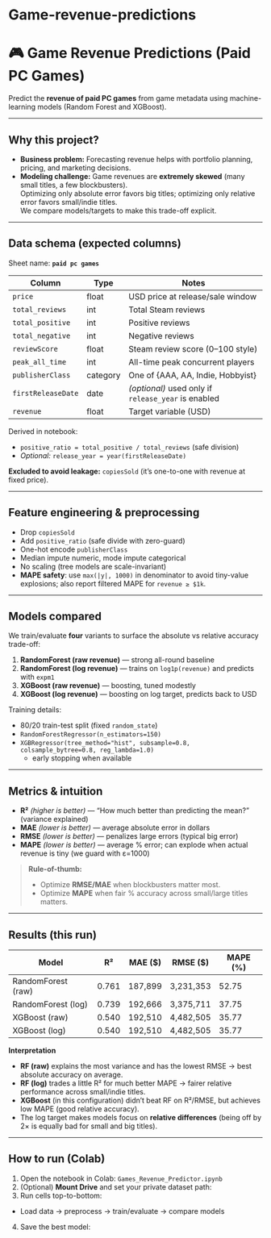 # Game-revenue-predictions

# 🎮 Game Revenue Predictions (Paid PC Games)

Predict the **revenue of paid PC games** from game metadata using machine-learning models (Random Forest and XGBoost).  

---

## Why this project?

- **Business problem:** Forecasting revenue helps with portfolio planning, pricing, and marketing decisions.
- **Modeling challenge:** Game revenues are **extremely skewed** (many small titles, a few blockbusters).  
  Optimizing only absolute error favors big titles; optimizing only relative error favors small/indie titles.  
  We compare models/targets to make this trade-off explicit.

---

## Data schema (expected columns)

Sheet name: **`paid pc games`**

| Column            | Type     | Notes                                                                 |
|-------------------|----------|-----------------------------------------------------------------------|
| `price`           | float    | USD price at release/sale window                                     |
| `total_reviews`   | int      | Total Steam reviews                                                  |
| `total_positive`  | int      | Positive reviews                                                     |
| `total_negative`  | int      | Negative reviews                                                     |
| `reviewScore`     | float    | Steam review score (0–100 style)                                     |
| `peak_all_time`   | int      | All-time peak concurrent players                                     |
| `publisherClass`  | category | One of {AAA, AA, Indie, Hobbyist}                                    |
| `firstReleaseDate`| date     | *(optional)* used only if `release_year` is enabled                  |
| `revenue`         | float    | Target variable (USD)                                                |

Derived in notebook:
- `positive_ratio = total_positive / total_reviews` (safe division)
- *Optional:* `release_year = year(firstReleaseDate)`

**Excluded to avoid leakage:** `copiesSold` (it’s one-to-one with revenue at fixed price).

---

## Feature engineering & preprocessing

- Drop `copiesSold`
- Add `positive_ratio` (safe divide with zero-guard)
- One-hot encode `publisherClass`
- Median impute numeric, mode impute categorical
- No scaling (tree models are scale-invariant)
- **MAPE safety**: use `max(|y|, 1000)` in denominator to avoid tiny-value explosions; also report filtered MAPE for `revenue ≥ $1k`.

---

## Models compared

We train/evaluate **four** variants to surface the absolute vs relative accuracy trade-off:

1) **RandomForest (raw revenue)** — strong all-round baseline  
2) **RandomForest (log revenue)** — trains on `log1p(revenue)` and predicts with `expm1`  
3) **XGBoost (raw revenue)** — boosting, tuned modestly  
4) **XGBoost (log revenue)** — boosting on log target, predicts back to USD

Training details:
- 80/20 train-test split (fixed `random_state`)
- `RandomForestRegressor(n_estimators=150)`
- `XGBRegressor(tree_method="hist", subsample=0.8, colsample_bytree=0.8, reg_lambda=1.0)`  
  + early stopping when available

---

## Metrics & intuition

- **R²** *(higher is better)* — “How much better than predicting the mean?” (variance explained)
- **MAE** *(lower is better)* — average absolute error in dollars
- **RMSE** *(lower is better)* — penalizes large errors (typical big error)
- **MAPE** *(lower is better)* — average % error; can explode when actual revenue is tiny (we guard with ε=1000)

> **Rule-of-thumb:**  
> - Optimize **RMSE/MAE** when blockbusters matter most.  
> - Optimize **MAPE** when fair % accuracy across small/large titles matters.

---

## Results (this run)

| Model                | R²   | MAE ($) | RMSE ($) | MAPE (%) |
|---------------------|------|---------|----------|----------|
| RandomForest (raw)  | 0.761| 187,899 | 3,231,353| 52.75    |
| RandomForest (log)  | 0.739| 192,666 | 3,375,711| 37.75    |
| XGBoost (raw)       | 0.540| 192,510 | 4,482,505| 35.77    |
| XGBoost (log)       | 0.540| 192,510 | 4,482,505| 35.77    |

**Interpretation**
- **RF (raw)** explains the most variance and has the lowest RMSE → best absolute accuracy on average.
- **RF (log)** trades a little R² for much better MAPE → fairer relative performance across small/indie titles.
- **XGBoost** (in this configuration) didn’t beat RF on R²/RMSE, but achieves low MAPE (good relative accuracy).
- The log target makes models focus on **relative differences** (being off by 2× is equally bad for small and big titles).

---

## How to run (Colab)

1. Open the notebook in Colab: `Games_Revenue_Predictor.ipynb`
2. (Optional) **Mount Drive** and set your private dataset path:
3. Run cells top-to-bottom:
- Load data → preprocess → train/evaluate → compare models
4. Save the best model:
